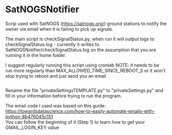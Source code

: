 # SatNOGSNotifier
Scrip used with SatNOGS (https://satnogs.org/) ground stations to notify the owner via email when it is failing to pick up signals. <br>

The main script is checkSignalStatus.py, when run it will output logs to checkSignalStatus.log - currently it writes to SatNOGSNotifier/checkSignalStatus.log on the assumption that you are running it in the home folder. <br>

I suggest regularly running this script using crontab
NOTE: it needs to be run more regularly than MAX_ALLOWED_TIME_SINCE_REBOOT_S or it won't stop trying to reboot and just send you an email
```

```

Rename the file "privateSettingsTEMPLATE.py" to "privateSettings.py" and fill in your information before trying to run the program.

The email code I used was based on this guide:<br> https://towardsdatascience.com/how-to-easily-automate-emails-with-python-8b476045c151 <br>You can follow the beginning of it (Step 1) to learn how to get your GMAIL_LOGIN_KEY value
